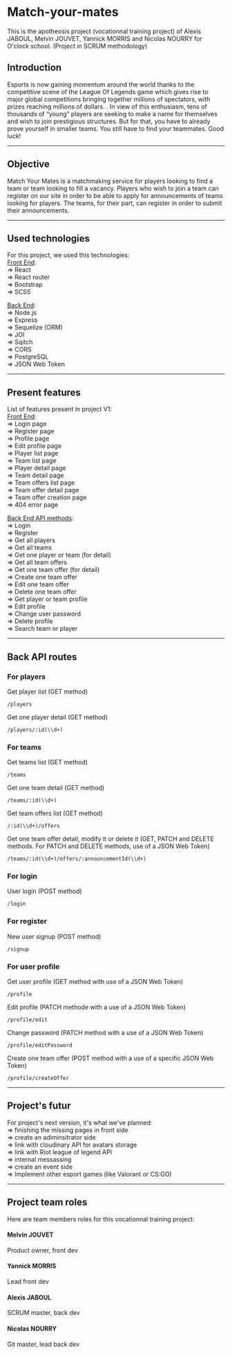 # Match-your-mates

This is the apotheosis project (vocationnal training project) of Alexis JABOUL, Melvin JOUVET, Yannick MORRIS and Nicolas NOURRY for O'clock school. (Project in SCRUM methodology)

## Introduction
Esports is now gaining momentum around the world thanks to the competitive scene of the League Of Legends game which gives rise to major global competitions bringing together millions of spectators, with prizes reaching millions of dollars. . In view of this enthusiasm, tens of thousands of “young” players are seeking to make a name for themselves and wish to join prestigious structures. But for that, you have to already prove yourself in smaller teams. You still have to find your teammates. Good luck!

---

## Objective
Match Your Mates is a matchmaking service for players looking to find a team or team looking to fill a vacancy. Players who wish to join a team can register on our site in order to be able to apply for announcements of teams looking for players. The teams, for their part, can register in order to submit their announcements.

---

## Used technologies
For this project, we used this technologies:<br>
<span style="text-decoration: underline">Front End</span>:<br>
  => React<br>
  => React router<br>
  => Bootstrap<br>
  => SCSS

<span style="text-decoration: underline">Back End</span>:<br>
  => Node.js<br>
  => Express<br>
  => Sequelize (ORM)<br>
  => JOI<br>
  => Sqitch<br>
  => CORS<br>
  => PostgreSQL<br>
  => JSON Web Token

---

## Present features
List of features present in project V1:<br>
<span style="text-decoration: underline">Front End</span>:<br>
  => Login page<br>
  => Register page<br>
  => Profile page<br>
  => Edit profile page<br>
  => Player list page<br>
  => Team list page<br>
  => Player detail page<br>
  => Team detail page<br>
  => Team offers list page<br>
  => Team offer detail page<br>
  => Team offer creation page<br>
  => 404 error page

<span style="text-decoration: underline">Back End API methods</span>:<br>
  => Login<br>
  => Register<br>
  => Get all players<br>
  => Get all teams<br>
  => Get one player or team (for detail)<br>
  => Get all team offers<br>
  => Get one team offer (for detail)<br>
  => Create one team offer<br>
  => Edit one team offer<br>
  => Delete one team offer<br>
  => Get player or team profile<br>
  => Edit profile<br>
  => Change user password<br>
  => Delete profile<br>
  => Search team or player

---

## Back API routes
### For players
Get player list (GET method)
```
/players
```
Get one player detail (GET method)
```
/players/:id(\\d+)
```
### For teams
Get teams list (GET method)
```
/teams
```
Get one team detail (GET method)
```
/teams/:id(\\d+)
```
Get team offers list (GET method)
```
/:id(\\d+)/offers
```
Get one team offer detail, modify it or delete it (GET, PATCH and DELETE methods. For PATCH and DELETE methods, use of a JSON Web Token)
```
/teams/:id(\\d+)/offers/:announcementId(\\d+)
```
### For login
User login (POST method)
```
/login
```
### For register
New user signup (POST method)
```
/signup
```
### For user profile
Get user profile (GET method with use of a JSON Web Token)
```
/profile
```
Edit profile (PATCH methode with a use of a JSON Web Token)
```
/profile/edit
```
Change password (PATCH method with a use of a JSON Web Token)
```
/profile/editPassword
```
Create one team offer (POST method with a use of a specific JSON Web Token)
```
/profile/createOffer
```

---

## Project's futur
For project's next version, it's what we've planned:<br>
  => finishing the missing pages in front side <br>
  => create an adiminsitrator side <br>
  => link with cloudinary API for avatars storage <br>
  => link with Riot league of legend API <br>
  => internal messassing <br>
  => create an event side <br>
  => Implement other esport games (like Valorant or CS:GO)

---

## Project team roles
Here are team members roles for this vocationnal training project:

#### Melvin JOUVET
Product owner, front dev

#### Yannick MORRIS
Lead front dev

#### Alexis JABOUL
SCRUM master, back dev

#### Nicolas NOURRY
Git master, lead back dev
